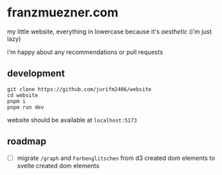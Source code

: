# franzmuezner.com

my little website, everything in lowercase because it's _aesthetic_ (i'm just lazy)

i'm happy about any recommendations or pull requests

## development

```
git clone https://github.com/jurifm2406/website
cd website
pnpm i
pnpm run dev
```

website should be available at `localhost:5173`

## roadmap

-   [ ] migrate `/graph` and `Farbenglitschen` from d3 created dom elements to svelte created dom elements
